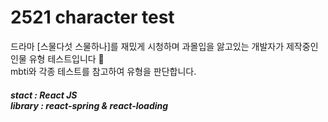 # 2521 character test 
드라마 [스물다섯 스물하나]를 재밌게 시청하며 과몰입을 앓고있는 개발자가 제작중인 인물 유형 테스트입니다 🥰   
mbti와 각종 테스트를 참고하여 유형을 판단합니다.

##### stact : React JS<br>library : react-spring & react-loading
